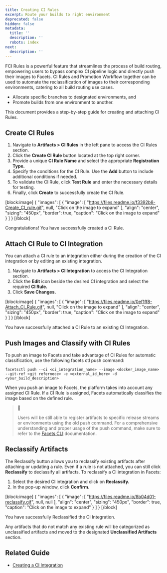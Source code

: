 ```yaml
---
title: Creating CI Rules
excerpt: Route your builds to right environment
deprecated: false
hidden: false
metadata:
  title: ''
  description: ''
  robots: index
next:
  description: ''
---
```

FCI Rules is a powerful feature that streamlines the process of build routing, empowering users to bypass complex CI pipeline logic and directly push their images to Facets. CI Rules and Promotion Workflow together can be used to automate the reclassification of images to their corresponding environments, catering to all build routing use cases.

- Allocate specific branches to designated environments, and
- Promote builds from one environment to another.

This document provides a step-by-step guide for creating and attaching CI Rules.

## Create CI Rules

1. Navigate to **Artifacts > CI Rules** in the left pane to access the CI Rules section.
2. Click the **Create CI Rule** button located at the top right corner.
3. Provide a unique **CI Rule Name** and select the appropriate **Registration Type.**
4. Specify the conditions for the CI Rule. Use the **Add** button to include additional conditions if needed.
5. To validate the CI Rule, click **Test Rule** and enter the necessary details for testing.
6. Finally, click **Create** to successfully create the CI Rule.

[block:image]
{
  "images": [
    {
      "image": [
        "https://files.readme.io/f3392b8-Create_CI_rule.gif",
        null,
        "Click on the image to expand"
      ],
      "align": "center",
      "sizing": "450px",
      "border": true,
      "caption": "Click on the image to expand"
    }
  ]
}
[/block]

Congratulations! You have successfully created a CI Rule. 

## Attach CI Rule to CI Integration

You can attach a CI rule to an integration either during the creation of the CI integration or by editing an existing integration.

1. Navigate to **Artifacts > CI Integration** to access the CI Integration section.
2. Click the **Edit** icon beside the desired CI integration and select the required **CI Rule.**
3. Click **Save Changes.**

[block:image]
{
  "images": [
    {
      "image": [
        "https://files.readme.io/0ef1ff8-Attach_CI_Rule.gif",
        null,
        "Click on the image to expand"
      ],
      "align": "center",
      "sizing": "450px",
      "border": true,
      "caption": "Click on the image to expand"
    }
  ]
}
[/block]

You have successfully attached a CI Rule to an existing CI Integration.

## Push Images and Classify with CI Rules

To push an image to Facets and take advantage of CI Rules for automatic classification, use the following facets ctl push command:

```
facetsctl push --ci <ci_integration_name> --image <docker_image_name> 
--git-ref <git refernece> -e <external_id_here> -d <your_build_description>
```

When you push an image to Facets, the platform takes into account any assigned CI Rule. If a CI Rule is assigned, Facets automatically classifies the image based on the defined rule. 

> 📘 
> 
> Users will be still able to register artifacts to specific release streams or environments using the old push command. For a comprehensive understanding and proper usage of the push command, make sure to refer to the [Facets CLI](https://readme.facets.cloud/docs/command-line-tool-for-facets) documentation.

## Reclassify Artifacts

The Reclassify button allows you to reclassify existing artifacts after attaching or updating a rule. Even if a rule is not attached, you can still click **Reclassify** to declassify all artifacts. To reclassify a CI integration in Facets:

1. Select the desired CI integration and click on **Reclassify.**
2. In the pop-up window, click **Confirm.**

[block:image]
{
  "images": [
    {
      "image": [
        "https://files.readme.io/8b04d01-reclassify.gif",
        null,
        null
      ],
      "align": "center",
      "sizing": "450px",
      "border": true,
      "caption": "Click on the image to expand"
    }
  ]
}
[/block]

You have successfully Reclassified the CI Integration.

Any artifacts that do not match any existing rule will be categorized as unclassified artifacts and moved to the designated **Unclassified Artifacts** section.

## Related Guide

- [Creating a CI Integration](https://readme.facets.cloud/docs/creating-a-ci-integration)